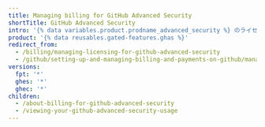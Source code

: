 ```yaml
---
title: Managing billing for GitHub Advanced Security
shortTitle: GitHub Advanced Security
intro: '{% data variables.product.prodname_advanced_security %} のライセンスのシートの使用を表示および管理できます。'
product: '{% data reusables.gated-features.ghas %}'
redirect_from:
  - /billing/managing-licensing-for-github-advanced-security
  - /github/setting-up-and-managing-billing-and-payments-on-github/managing-licensing-for-github-advanced-security
versions:
  fpt: '*'
  ghes: '*'
  ghec: '*'
children:
  - /about-billing-for-github-advanced-security
  - /viewing-your-github-advanced-security-usage
---
```


